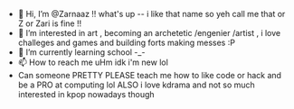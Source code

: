 - 👋 Hi, I’m @Zarnaaz !! what's up -- i like that name so yeh call me that or Z or Zari is fine !!
- 👀 I’m interested in art , becoming an archetetic /engenier /artist , i love challeges and games and building forts making messes :P
- 🌱 I’m currently learning school -_-
- 📫 How to reach me uHm idk i'm new lol
- Can someone PRETTY PLEASE teach me how to like code or hack and be a PRO at computing lol 
ALSO i love kdrama and not so much interested in kpop nowadays though 

